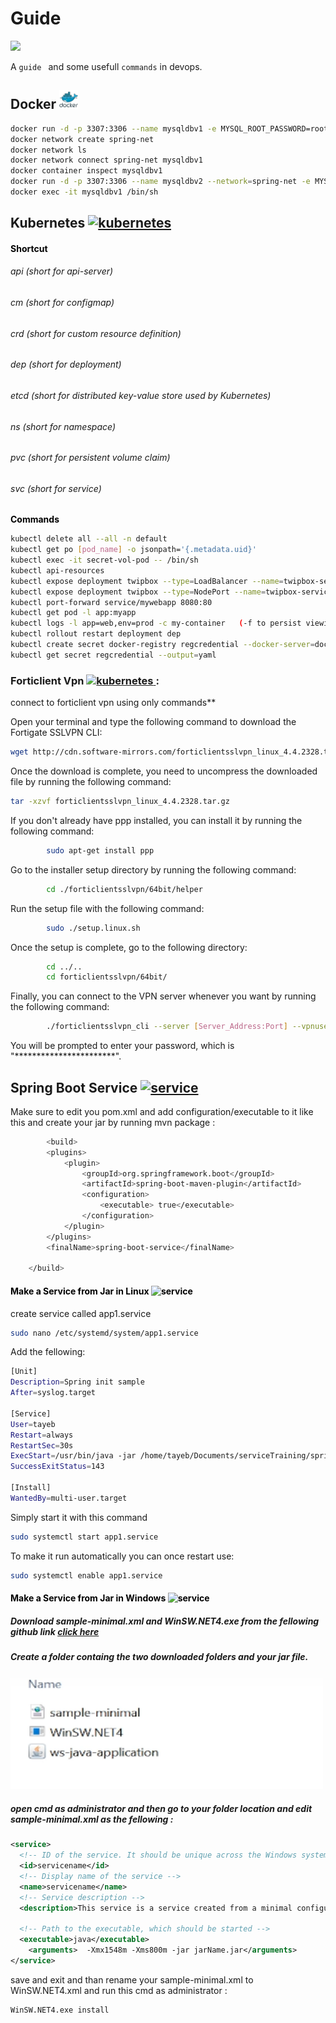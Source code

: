 # Guide
![](http://i.imgur.com/y8g506n.png?1)



A `guide ` and some usefull `commands` in devops.

## Docker  <a href="https://www.docker.com/" target="_blank" rel="noreferrer"> <img src="https://raw.githubusercontent.com/devicons/devicon/master/icons/docker/docker-original-wordmark.svg" alt="docker" width="30" height="30"/> </a>
```bash
docker run -d -p 3307:3306 --name mysqldbv1 -e MYSQL_ROOT_PASSWORD=root -e MYSQL_DATABASE=test mysql
docker network create spring-net
docker network ls
docker network connect spring-net mysqldbv1
docker container inspect mysqldbv1
docker run -d -p 3307:3306 --name mysqldbv2 --network=spring-net -e MYSQL_ROOT_PASSWORD=root -e MYSQL_DATABASE=test mysql
docker exec -it mysqldbv1 /bin/sh
```
## Kubernetes  <a href="https://kubernetes.io" target="_blank" rel="noreferrer"> <img src="https://www.vectorlogo.zone/logos/kubernetes/kubernetes-icon.svg" alt="kubernetes" width="30" height="30"/> </a> 
#### <span style="color:black;font-weight:bold;">Shortcut</span>


 <h6> api (short for api-server) </h6> 
 <h6> cm (short for configmap) </h6>
 <h6> crd (short for custom resource definition) </h6>
 <h6> dep (short for deployment) </h6>
 <h6> etcd (short for distributed key-value store used by Kubernetes) </h6>
 <h6> ns (short for namespace) </h6>
 <h6>pvc (short for persistent volume claim) </h6>
 <h6>svc (short for service) </h6>
 <span style="color:black;font-weight:bold;">Commands</span>

 

```bash
kubectl delete all --all -n default
kubectl get po [pod_name] -o jsonpath='{.metadata.uid}'
kubectl exec -it secret-vol-pod -- /bin/sh
kubectl api-resources
kubectl expose deployment twipbox --type=LoadBalancer --name=twipbox-service --port=80 --target-port=8080
kubectl expose deployment twipbox --type=NodePort --name=twipbox-service --port=80 --target-port=8080
kubectl port-forward service/mywebapp 8080:80
kubectl get pod -l app:myapp
kubectl logs -l app=web,env=prod -c my-container   (-f to persist viewing)
kubectl rollout restart deployment dep
kubectl create secret docker-registry regcredential --docker-server=docker.io --docker-username=[docker_username] --docker-password=[docker-password] --docker-email=[docker-email]
kubectl get secret regcredential --output=yaml
```

### Forticlient Vpn <a href="#" target="_blank" rel="noreferrer"> <img src="https://images.sftcdn.net/images/t_app-icon-s/p/87f45a9e-96d4-11e6-b8fa-00163ec9f5fa/1944140565/fortinet-icon.png" alt="kubernetes" width="30" height="30"/> </a> :

connect to forticlient vpn using only commands** 

Open your terminal and type the following command to download the Fortigate SSLVPN CLI:   
```bash
wget http://cdn.software-mirrors.com/forticlientsslvpn_linux_4.4.2328.tar.gz
```

Once the download is complete, you need to uncompress the downloaded file by running the following command:
```bash
tar -xzvf forticlientsslvpn_linux_4.4.2328.tar.gz
```

If you don't already have ppp installed, you can install it by running the following command:
```bash
		sudo apt-get install ppp
```
Go to the installer setup directory by running the following command:
```bash
		cd ./forticlientsslvpn/64bit/helper
```
Run the setup file with the following command:
```bash
		sudo ./setup.linux.sh
```
Once the setup is complete, go to the following directory:
```bash
		cd ../..
		cd forticlientsslvpn/64bit/
```
Finally, you can connect to the VPN server whenever you want by running the following command:
```bash
		./forticlientsslvpn_cli --server [Server_Address:Port] --vpnuser admin
```
You will be prompted to enter your password, which is "***********************".

## Spring Boot Service   <a href="#" target="_blank" rel="noreferrer"> <img src="https://png.pngtree.com/png-clipart/20200224/original/pngtree-light-bulb-logo-new-idea-symbol-and-icon-flat-bright-cartoon-png-image_5212484.jpg" alt="service" width="30" height="30"/> </a> 
Make sure to edit you pom.xml and add configuration/executable to it like this and create your jar by running mvn package :
```bash
		<build>
		<plugins>
			<plugin>
				<groupId>org.springframework.boot</groupId>
				<artifactId>spring-boot-maven-plugin</artifactId>
				<configuration>
					<executable> true</executable>
				</configuration>
			</plugin>
		</plugins>
		<finalName>spring-boot-service</finalName>

	</build>
```

#### <span style="color:black;font-weight:bold;">Make a Service from Jar in Linux <img src="https://1000logos.net/wp-content/uploads/2017/03/LINUX-LOGO-453x500.png" alt="service" width="30" height="30"/> </a>  </span>
create service called app1.service
```bash
sudo nano /etc/systemd/system/app1.service
```
Add the fellowing:
```bash
[Unit]
Description=Spring init sample
After=syslog.target

[Service]
User=tayeb
Restart=always
RestartSec=30s
ExecStart=/usr/bin/java -jar /home/tayeb/Documents/serviceTraining/spring-boot-service.jar
SuccessExitStatus=143

[Install]
WantedBy=multi-user.target
```
Simply start it with this command 
```bash
sudo systemctl start app1.service
```
To make it run automatically you can once restart use:
```bash
sudo systemctl enable app1.service
```
#### <span style="color:black;font-weight:bold;">Make a Service from Jar in Windows  <img src="https://www.downloadsource.net/image/uploaded/English_2021_Q1/Windows_11_Boot_Screen_Animation/Windows_11_hidden_boot_menu_animation_enable.jpg?fm=webp&s=22b011c445329f4c33434fb37a70696d" alt="service" width="30" height="30"/> </a>  </span>
<h5> Download  sample-minimal.xml  and  WinSW.NET4.exe from the fellowing github link <a  target="_blank" href="https://github.com/winsw/winsw/releases"> click here </a> </h5>
<h5> Create a folder containg the two downloaded folders and your jar file. </h5>
<img src="https://github.com/tayeblagha/Guide/blob/main/windowsservice.png?raw=true" alt="service" width="500" height="180"/>
<h5> open cmd as administrator  and then go to your folder location and edit sample-minimal.xml as the fellowing : </h5>

```xml
<service>
  <!-- ID of the service. It should be unique across the Windows system-->
  <id>servicename</id>
  <!-- Display name of the service -->
  <name>servicename</name>
  <!-- Service description -->
  <description>This service is a service created from a minimal configuration</description>
  
  <!-- Path to the executable, which should be started -->
  <executable>java</executable>
    <arguments>  -Xmx1548m -Xms800m -jar jarName.jar</arguments>
</service>
```

save and exit and than rename your  sample-minimal.xml to WinSW.NET4.xml and run this cmd as administrator  :  
```bash
WinSW.NET4.exe install
```
